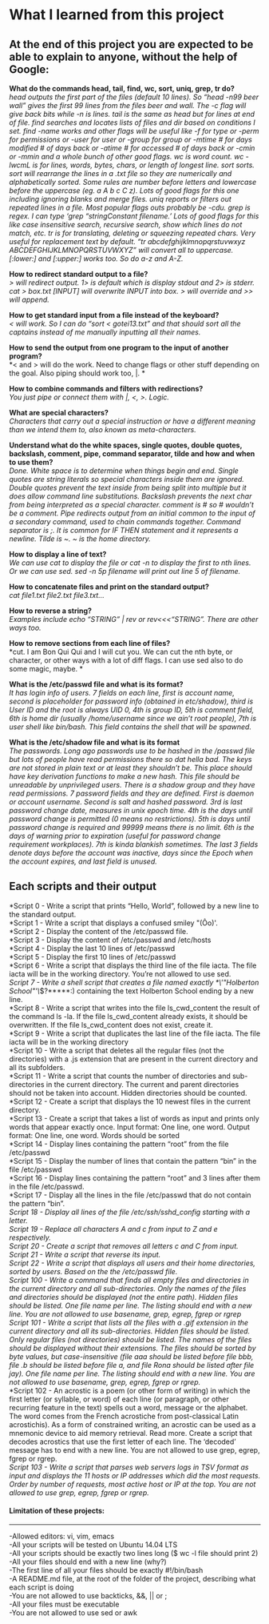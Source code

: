 # What I learned from this project  
At the end of this project you are expected to be able to explain to anyone, without the help of Google:  
---

**What do the commands head, tail, find, wc, sort, uniq, grep, tr do?**  
*head outputs the first part of the files (default 10 lines). So “head -n99 beer wall” gives the first 99 lines from the files beer and wall. The -c flag will give back bits while -n is lines. tail is the same as head but for lines at end of file. find searches and locates lists of files and dir based on conditions I set. find <path> -name <filename> works and other flags will be useful like -f for type or -perm for permissions or -user for user or -group for group or -mtime # for days modified # of days back or -atime # for accessed # of days back or -cmin or -mmin and a whole bunch of other good flags. wc is word count. wc -lwcmL is for lines, words, bytes, chars, or length of longest line. sort sorts. sort will rearrange the lines in a .txt file so they are numerically and alphabetically sorted. Some rules are number before letters and lowercase before the uppercase (eg. a A b c C z). Lots of good flags for this one including ignoring blanks and merge files. uniq reports or filters out repeated lines in a file. Most popular flags outs probably be -cdu. grep is regex. I can type ‘grep “stringConstant filename.’ Lots of good flags for this like case insensitive search, recursive search, show which lines do not match, etc. tr is for translating, deleting or squeezing repeated chars. Very useful for replacement text by default. “tr abcdefghijklmnopqrstuvwxyz ABCDEFGHIJKLMNOPQRSTUVWXYZ” will convert all to uppercase. [:lower:] and [:upper:] works too. So do a-z and A-Z.*  
  
**How to redirect standard output to a file?**  
*> will redirect output. 1> is default which is display stdout and 2> is stderr. cat > box.txt [INPUT] will overwrite INPUT into box. > will override and >> will append.*  

**How to get standard input from a file instead of the keyboard?**  
*< will work. So I can do “sort < gotei13.txt” and that should sort all the captains instead of me manually inputting all their names.*  

**How to send the output from one program to the input of another program?**  
*< and > will do the work. Need to change flags or other stuff depending on the goal. Also piping should work too, |. *  

**How to combine commands and filters with redirections?**  
*You just pipe or connect them with |, <, >. Logic.*  

**What are special characters?**  
*Characters that carry out a special instruction or have a different meaning than we intend them to, also known as meta-characters.*  

**Understand what do the white spaces, single quotes, double quotes, backslash, comment, pipe, command separator, tilde and how and when to use them?**  
*Done. White space is to determine when things begin and end. Single quotes are string literals so special characters inside them are ignored. Double quotes prevent the text inside from being split into multiple but it does allow command line substitutions. Backslash prevents the next char from being interpreted as a special character. comment is # so \# wouldn’t be a comment. Pipe redirects output from an initial common to the input of a secondary command, used to chain commands together. Command separator is ;. It is common for IF THEN statement and it represents a newline. Tilde is ~. ~ is the home directory.*  

**How to display a line of text?**  
*We can use cat to display the file or cat -n to display the first to nth lines. Or we can use sed. sed -n 5p filename will print out line 5 of filename.*  

**How to concatenate files and print on the standard output?**  
*cat file1.txt file2.txt file3.txt…*  

**How to reverse a string?**  
*Examples include echo “STRING” | rev or rev<<<“STRING”. There are other ways too.*  

**How to remove sections from each line of files?**  
*cut. I am Bon Qui Qui and I will cut you. We can cut the nth byte, or character, or other ways with a lot of diff flags. I can use sed also to do some magic, maybe. *  

**What is the /etc/passwd file and what is its format?**  
*It has login info of users. 7 fields on each line, first is account name, second is placeholder for password info (obtained in etc/shadow), third is User ID and the root is always UID 0, 4th is group ID, 5th is comment field, 6th is home dir (usually /home/username since we ain’t root people), 7th is user shell like bin/bash. This field contains the shell that will be spawned.*  

**What is the /etc/shadow file and what is its format**  
*The passwords. Long ago passwords use to be hashed in the /passwd file but lots of people have read permissions there so dat hella bad. The keys are not stored in plain text or at least they shouldn’t be. This place should have key derivation functions to make a new hash. This file should be unreadable by unprivileged users. There is a shadow group and they have read permissions. 7 password fields and they are defined. First is daemon or account username. Second is salt and hashed password. 3rd is last password change date, measures in unix epoch time. 4th is the days until password change is permitted (0 means no restrictions). 5th is days until password change is required and 99999 means there is no limit. 6th is the days of warning prior to expiration (useful for password change requirement workplaces). 7th is kinda blankish sometimes. The last 3 fields denote days before the account was inactive, days since the Epoch when the account expires, and last field is unused.*  


## Each scripts and their output  
*Script 0 - Write a script that prints “Hello, World”, followed by a new line to the standard output.   
*Script 1 - Write a script that displays a confused smiley "(Ôo)'.  
*Script 2 - Display the content of the /etc/passwd file.  
*Script 3 - Display the content of /etc/passwd and /etc/hosts  
*Script 4 - Display the last 10 lines of /etc/passwd  
*Script 5 - Display the first 10 lines of /etc/passwd  
*Script 6 - Write a script that displays the third line of the file iacta. The file iacta will be in the working directory. You’re not allowed to use sed.  
*Script 7 - Write a shell script that creates a file named exactly \*\\'"Holberton School"\'\\*$\?\*\*\*\*\*:) containing the text Holberton School ending by a new line.   
*Script 8 - Write a script that writes into the file ls_cwd_content the result of the command ls -la. If the file ls_cwd_content already exists, it should be overwritten. If the file ls_cwd_content does not exist, create it.   
*Script 9 - Write a script that duplicates the last line of the file iacta. The file iacta will be in the working directory  
*Script 10 - Write a script that deletes all the regular files (not the directories) with a .js extension that are present in the current directory and all its subfolders.   
*Script 11 - Write a script that counts the number of directories and sub-directories in the current directory. The current and parent directories should not be taken into account. Hidden directories should be counted.  
*Script 12 - Create a script that displays the 10 newest files in the current directory.  
*Script 13 - Create a script that takes a list of words as input and prints only words that appear exactly once. Input   format: One line, one word. Output format: One line, one word. Words should be sorted   
*Script 14 - Display lines containing the pattern “root” from the file /etc/passwd  
*Script 15 - Display the number of lines that contain the pattern “bin” in the file /etc/passwd  
*Script 16 - Display lines containing the pattern “root” and 3 lines after them in the file /etc/passwd.  
*Script 17 - Display all the lines in the file /etc/passwd that do not contain the pattern “bin”.  
*Script 18 - Display all lines of the file /etc/ssh/sshd_config starting with a letter.*  
*Script 19 - Replace all characters A and c from input to Z and e respectively.*  
*Script 20 - Create a script that removes all letters c and C from input.*  
*Script 21 - Write a script that reverse its input.*  
*Script 22 - Write a script that displays all users and their home directories, sorted by users. Based on the the /etc/passwd file.*   
*Script 100 - Write a command that finds all empty files and directories in the current directory and all sub-directories. Only the names of the files and directories should be displayed (not the entire path). Hidden files should be listed. One file name per line. The listing should end with a new line. You are not allowed to use basename, grep, egrep, fgrep or rgrep*  
*Script 101 - Write a script that lists all the files with a .gif extension in the current directory and all its sub-directories. Hidden files should be listed. Only regular files (not directories) should be listed. The names of the files should be displayed without their extensions. The files should be sorted by byte values, but case-insensitive (file aaa should be listed before file bbb, file .b should be listed before file a, and file Rona should be listed after file jay). One file name per line. The listing should end with a new line. You are not allowed to use basename, grep, egrep, fgrep or rgrep.*  
*Script 102 - An acrostic is a poem (or other form of writing) in which the first letter (or syllable, or word) of each line (or paragraph, or other recurring feature in the text) spells out a word, message or the alphabet. The word comes from the French acrostiche from post-classical Latin acrostichis). As a form of constrained writing, an acrostic can be used as a mnemonic device to aid memory retrieval. Read more. Create a script that decodes acrostics that use the first letter of each line. The ‘decoded’ message has to end with a new line. You are not allowed to use grep, egrep, fgrep or rgrep.  
*Script 103 - Write a script that parses web servers logs in TSV format as input and displays the 11 hosts or IP addresses which did the most requests. Order by number of requests, most active host or IP at the top. You are not allowed to use grep, egrep, fgrep or rgrep.*  


#### Limitation of these projects:  
___
-Allowed editors: vi, vim, emacs  
-All your scripts will be tested on Ubuntu 14.04 LTS  
-All your scripts should be exactly two lines long ($ wc -l file should print 2)  
-All your files should end with a new line (why?)  
-The first line of all your files should be exactly #!/bin/bash  
-A README.md file, at the root of the folder of the project, describing what each script is doing  
-You are not allowed to use backticks, &&, || or ;  
-All your files must be executable  
-You are not allowed to use sed or awk  
